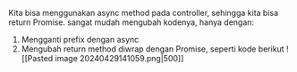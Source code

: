 Kita bisa menggunakan async method pada controller, sehingga kita bisa return Promise. sangat mudah mengubah kodenya, hanya dengan: 
1. Mengganti prefix dengan async
2. Mengubah return method diwrap dengan Promise, seperti kode berikut
![[Pasted image 20240429141059.png|500]]

